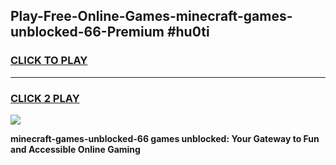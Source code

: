 
## Play-Free-Online-Games-minecraft-games-unblocked-66-Premium #hu0ti
<h3>
<a href="https://premium.freeplayer.one?title=minecraft-games-unblocked-66&ref=8M">CLICK TO PLAY</a></h3>
<hr>

<h3>
<a href="https://premium.freeplayer.one?title=minecraft-games-unblocked-66&ref=8M">CLICK 2 PLAY</a>
  
</h3>

<a href="https://premium.freeplayer.one?title=minecraft-games-unblocked-66&ref=8M"><img src="https://clearcache.store/games.png"></a>


**minecraft-games-unblocked-66 games unblocked: Your Gateway to Fun and Accessible Online Gaming**
